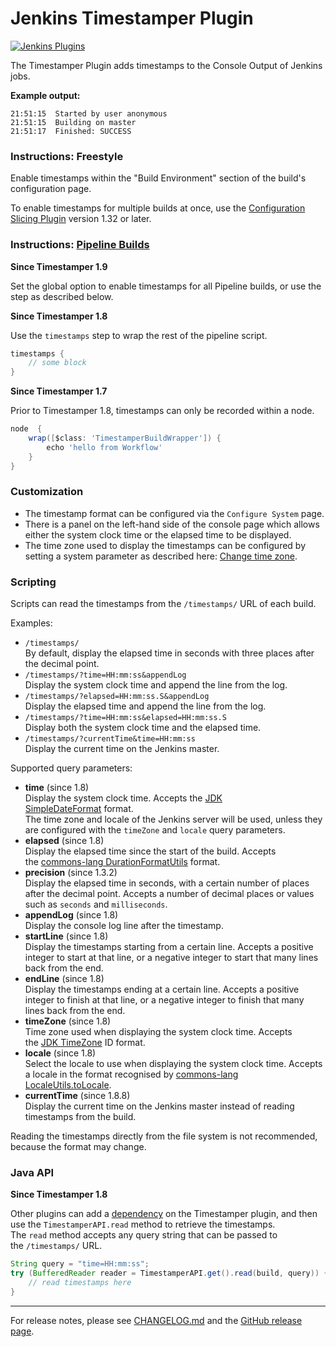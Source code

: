 # Jenkins Timestamper Plugin

[![Jenkins Plugins](https://camo.githubusercontent.com/c40175c3a041f51ef54a8720643e53abf04a3d60/68747470733a2f2f696d672e736869656c64732e696f2f6a656e6b696e732f706c7567696e2f762f74696d657374616d706572)](https://plugins.jenkins.io/timestamper)

The Timestamper Plugin adds timestamps to the Console Output of Jenkins jobs.

**Example output:**

```
21:51:15  Started by user anonymous
21:51:15  Building on master
21:51:17  Finished: SUCCESS
```

### Instructions: Freestyle

Enable timestamps within the "Build Environment" section of the build's configuration page.

To enable timestamps for multiple builds at once, use the [Configuration Slicing Plugin](https://wiki.jenkins.io/display/JENKINS/Configuration+Slicing+Plugin) version 1.32 or later.

### Instructions: [Pipeline Builds](https://wiki.jenkins-ci.org/display/JENKINS/Pipeline+Plugin)

**Since Timestamper 1.9**

Set the global option to enable timestamps for all Pipeline builds, or use the step as described below.

**Since Timestamper 1.8**

Use the `timestamps` step to wrap the rest of the pipeline script.

```groovy
timestamps {
    // some block
}
```

**Since Timestamper 1.7**

Prior to Timestamper 1.8, timestamps can only be recorded within a node.

```groovy
node  {
    wrap([$class: 'TimestamperBuildWrapper']) {
        echo 'hello from Workflow'
    }
}
```

### Customization

-   The timestamp format can be configured via the `Configure System` page.
-   There is a panel on the left-hand side of the console page which allows either the system clock time or the elapsed time to be displayed.
-   The time zone used to display the timestamps can be configured by setting a system parameter as described here: [Change time zone](https://wiki.jenkins.io/display/JENKINS/Change+time+zone).

### Scripting

Scripts can read the timestamps from the `/timestamps/` URL of each build.

Examples:

-   `/timestamps/`\
    By default, display the elapsed time in seconds with three places after the decimal point.
-   `/timestamps/?time=HH:mm:ss&appendLog`\
    Display the system clock time and append the line from the log.
-   `/timestamps/?elapsed=HH:mm:ss.S&appendLog`\
    Display the elapsed time and append the line from the log.
-   `/timestamps/?time=HH:mm:ss&elapsed=HH:mm:ss.S`\
    Display both the system clock time and the elapsed time.
-   `/timestamps/?currentTime&time=HH:mm:ss`\
    Display the current time on the Jenkins master.

Supported query parameters:

-   **time** (since 1.8)\
    Display the system clock time. Accepts the [JDK SimpleDateFormat](http://docs.oracle.com/javase/6/docs/api/java/text/SimpleDateFormat.html) format.\
    The time zone and locale of the Jenkins server will be used, unless they are configured with the `timeZone` and `locale` query parameters.
-   **elapsed** (since 1.8)\
    Display the elapsed time since the start of the build. Accepts the [commons-lang DurationFormatUtils](https://commons.apache.org/proper/commons-lang/javadocs/api-2.6/org/apache/commons/lang/time/DurationFormatUtils.html) format.
-   **precision** (since 1.3.2)\
    Display the elapsed time in seconds, with a certain number of places after the decimal point. Accepts a number of decimal places or values such as `seconds` and `milliseconds`.
-   **appendLog** (since 1.8)\
    Display the console log line after the timestamp.
-   **startLine** (since 1.8)\
    Display the timestamps starting from a certain line. Accepts a positive integer to start at that line, or a negative integer to start that many lines back from the end.
-   **endLine** (since 1.8)\
    Display the timestamps ending at a certain line. Accepts a positive integer to finish at that line, or a negative integer to finish that many lines back from the end.
-   **timeZone** (since 1.8)\
    Time zone used when displaying the system clock time. Accepts the [JDK TimeZone](http://docs.oracle.com/javase/6/docs/api/java/util/TimeZone.html) ID format.
-   **locale** (since 1.8)\
    Select the locale to use when displaying the system clock time. Accepts a locale in the format recognised by [commons-lang LocaleUtils.toLocale](https://commons.apache.org/proper/commons-lang/javadocs/api-2.6/org/apache/commons/lang/LocaleUtils.html#toLocale(java.lang.String)).
-   **currentTime** (since 1.8.8)\
    Display the current time on the Jenkins master instead of reading timestamps from the build.

Reading the timestamps directly from the file system is not recommended, because the format may change.

### Java API

**Since Timestamper 1.8**

Other plugins can add a [dependency](https://wiki.jenkins-ci.org/display/JENKINS/Dependencies+among+plugins) on the Timestamper plugin, and then use the `TimestamperAPI.read` method to retrieve the timestamps.\
The `read` method accepts any query string that can be passed to the `/timestamps/` URL.

```java
String query = "time=HH:mm:ss";
try (BufferedReader reader = TimestamperAPI.get().read(build, query)) {
    // read timestamps here
}
```
---
For release notes, please see [CHANGELOG.md](CHANGELOG.md) and the [GitHub release page](https://github.com/jenkinsci/timestamper-plugin/releases).

